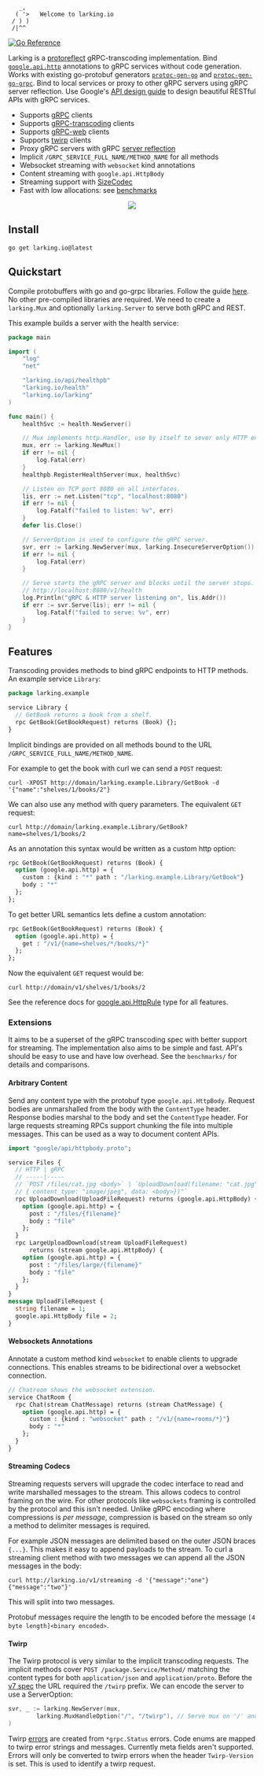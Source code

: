 ```
   _,
  ( '>   Welcome to larking.io
 / ) )
 /|^^
```
[![Go Reference](https://pkg.go.dev/badge/larking.io.svg)](https://pkg.go.dev/larking.io/larking)

Larking is a [protoreflect](https://pkg.go.dev/google.golang.org/protobuf/reflect/protoreflect) gRPC-transcoding implementation. 
Bind [`google.api.http`](https://github.com/googleapis/googleapis/blob/master/google/api/http.proto) annotations to gRPC services without code generation.
Works with existing go-protobuf generators 
[`protoc-gen-go`](https://pkg.go.dev/google.golang.org/protobuf@v1.30.0/cmd/protoc-gen-go) and 
[`protoc-gen-go-grpc`](https://pkg.go.dev/google.golang.org/grpc/cmd/protoc-gen-go-grpc).
Bind to local services or proxy to other gRPC servers using gRPC server reflection.
Use Google's [API design guide](https://cloud.google.com/apis/design) to design beautiful RESTful APIs with gRPC services.

- Supports [gRPC](https://grpc.io) clients
- Supports [gRPC-transcoding](https://cloud.google.com/endpoints/docs/grpc/transcoding) clients
- Supports [gRPC-web](https://github.com/grpc/grpc-web) clients
- Supports [twirp](https://github.com/twitchtv/twirp) clients
- Proxy gRPC servers with gRPC [server reflection](https://github.com/grpc/grpc/blob/master/doc/server-reflection.md)
- Implicit `/GRPC_SERVICE_FULL_NAME/METHOD_NAME` for all methods
- Websocket streaming with `websocket` kind annotations
- Content streaming with `google.api.HttpBody`
- Streaming support with [SizeCodec](https://github.com/emcfarlane/larking#streaming-codecs)
- Fast with low allocations: see [benchmarks](https://github.com/emcfarlane/larking/tree/main/benchmarks)

<div align="center">
<img src="docs/larking.svg" />
</div>

## Install

```
go get larking.io@latest
```

## Quickstart

Compile protobuffers with go and go-grpc libraries. Follow the guide [here](https://grpc.io/docs/languages/go/quickstart/#prerequisites). No other pre-compiled libraries are required. We need to create a `larking.Mux` and optionally `larking.Server` to serve both gRPC and REST. 

This example builds a server with the health service:

```go
package main

import (
	"log"
	"net"

	"larking.io/api/healthpb"
	"larking.io/health"
	"larking.io/larking"
)

func main() {
	healthSvc := health.NewServer()

	// Mux implements http.Handler, use by itself to sever only HTTP endpoints.
	mux, err := larking.NewMux()
	if err != nil {
		log.Fatal(err)
	}
	healthpb.RegisterHealthServer(mux, healthSvc)

	// Listen on TCP port 8080 on all interfaces.
	lis, err := net.Listen("tcp", "localhost:8080")
	if err != nil {
		log.Fatalf("failed to listen: %v", err)
	}
	defer lis.Close()

	// ServerOption is used to configure the gRPC server.
	svr, err := larking.NewServer(mux, larking.InsecureServerOption())
	if err != nil {
		log.Fatal(err)
	}

	// Serve starts the gRPC server and blocks until the server stops.
	// http://localhost:8080/v1/health
	log.Println("gRPC & HTTP server listening on", lis.Addr())
	if err := svr.Serve(lis); err != nil {
		log.Fatalf("failed to serve: %v", err)
	}
}
```
## Features

Transcoding provides methods to bind gRPC endpoints to HTTP methods.
An example service `Library`:
```protobuf
package larking.example

service Library {
  // GetBook returns a book from a shelf.
  rpc GetBook(GetBookRequest) returns (Book) {};
}
```

Implicit bindings are provided on all methods bound to the URL
`/GRPC_SERVICE_FULL_NAME/METHOD_NAME`.
 
For example to get the book with curl we can send a `POST` request:
```
curl -XPOST http://domain/larking.example.Library/GetBook -d '{"name":"shelves/1/books/2"}
```

We can also use any method with query parameters. The equivalent `GET` request:
```
curl http://domain/larking.example.Library/GetBook?name=shelves/1/books/2
```

As an annotation this syntax would be written as a custom http option:
```protobuf
rpc GetBook(GetBookRequest) returns (Book) {
  option (google.api.http) = {
    custom : {kind : "*" path : "/larking.example.Library/GetBook"}
    body : "*"
  };
};
```

To get better URL semantics lets define a custom annotation:
```protobuf
rpc GetBook(GetBookRequest) returns (Book) {
  option (google.api.http) = {
    get : "/v1/{name=shelves/*/books/*}"
  };
};
```

Now the equivalent `GET` request would be:
```
curl http://domain/v1/shelves/1/books/2
```

See the reference docs for [google.api.HttpRule](https://cloud.google.com/endpoints/docs/grpc-service-config/reference/rpc/google.api#google.api.HttpRule) type for all features.

### Extensions
It aims to be a superset of the gRPC transcoding spec with better support for streaming. The implementation also aims to be simple and fast.
API's should be easy to use and have low overhead.
See the `benchmarks/` for details and comparisons.

#### Arbitrary Content

Send any content type with the protobuf type `google.api.HttpBody`.
Request bodies are unmarshalled from the body with the `ContentType` header.
Response bodies marshal to the body and set the `ContentType` header.
For large requests streaming RPCs support chunking the file into multiple messages.
This can be used as a way to document content APIs.

```protobuf
import "google/api/httpbody.proto";

service Files {
  // HTTP | gRPC
  // -----|-----
  // `POST /files/cat.jpg <body>` | `UploadDownload(filename: "cat.jpg", file:
  // { content_type: "image/jpeg", data: <body>})"`
  rpc UploadDownload(UploadFileRequest) returns (google.api.HttpBody) {
    option (google.api.http) = {
      post : "/files/{filename}"
      body : "file"
    };
  }
  rpc LargeUploadDownload(stream UploadFileRequest)
      returns (stream google.api.HttpBody) {
    option (google.api.http) = {
      post : "/files/large/{filename}"
      body : "file"
    };
  }
}
message UploadFileRequest {
  string filename = 1;
  google.api.HttpBody file = 2;
}
```


#### Websockets Annotations
Annotate a custom method kind `websocket` to enable clients to upgrade connections. This enables streams to be bidirectional over a websocket connection.
```protobuf
// Chatroom shows the websocket extension.
service ChatRoom {
  rpc Chat(stream ChatMessage) returns (stream ChatMessage) {
    option (google.api.http) = {
      custom : {kind : "websocket" path : "/v1/{name=rooms/*}"}
      body : "*"
    };
  }
}
```

#### Streaming Codecs
Streaming requests servers will upgrade the codec interface to read and write 
marshalled messages to the stream. 
This allows codecs to control framing on the wire.
For other protocols like `websockets` framing is controlled by the protocol and this isn't needed. Unlike gRPC encoding where compressions is _per message_, compression is based on the stream so only a method to delimiter messages is required.

For example JSON messages are delimited based on the outer JSON braces `{...}`.
This makes it easy to append payloads to the stream. 
To curl a streaming client method with two messages we can append all the JSON messages in the body:
```
curl http://larking.io/v1/streaming -d '{"message":"one"}{"message":"two"}'
```
This will split into two messages.

Protobuf messages require the length to be encoded before the message `[4 byte length]<binary encoded>`.

#### Twirp
The Twirp protocol is very similar to the implicit transcoding requests.
The implicit methods cover `POST /package.Service/Method/` matching the content types for both `application/json` and `application/proto`.
Before the [v7 spec](https://twitchtv.github.io/twirp/docs/spec_v7.html) the URL required the `/twirp` prefix.
We can encode the server to use a ServerOption:

```go
svr, _ := larking.NewServer(mux,
		larking.MuxHandleOption("/", "/twirp"), // Serve mux on '/' and '/twirp'
)
```

Twirp [errors](https://twitchtv.github.io/twirp/docs/errors.html) are created from `*grpc.Status` errors.
Code enums are mapped to twirp error strings and messages. Currently meta fields aren't supported.
Errors will only be converted to twirp errors when the header `Twirp-Version` is set.
This is used to identify a twirp request.
